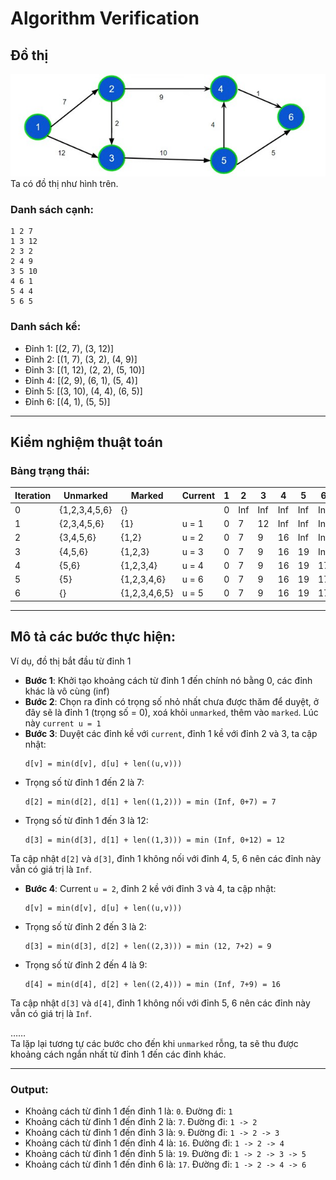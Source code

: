 # Algorithm Verification

## Đồ thị
![Đồ thị minh họa](graph.jpg)
Ta có đồ thị như hình trên.

### Danh sách cạnh:
```
1 2 7
1 3 12
2 3 2
2 4 9
3 5 10
4 6 1
5 4 4
5 6 5
```
### Danh sách kề:
- Đỉnh 1: [(2, 7), (3, 12)]
- Đỉnh 2: [(1, 7), (3, 2), (4, 9)]
- Đỉnh 3: [(1, 12), (2, 2), (5, 10)]
- Đỉnh 4: [(2, 9), (6, 1), (5, 4)]
- Đỉnh 5: [(3, 10), (4, 4), (6, 5)]
- Đỉnh 6: [(4, 1), (5, 5)]

---

## Kiểm nghiệm thuật toán

### Bảng trạng thái:
| Iteration | Unmarked      | Marked         | Current | 1  | 2  | 3  | 4  | 5  | 6  |
|-----------|---------------|----------------|---------|----|----|----|----|----|----|
| 0         | {1,2,3,4,5,6} | {}             |         | 0  | Inf| Inf| Inf| Inf| Inf|
| 1         | {2,3,4,5,6}   | {1}            | u = 1   | 0  | 7  | 12 | Inf| Inf| Inf|
| 2         | {3,4,5,6}     | {1,2}          | u = 2   | 0  | 7  | 9  | 16 | Inf| Inf|
| 3         | {4,5,6}       | {1,2,3}        | u = 3   | 0  | 7  | 9  | 16 | 19 | Inf|
| 4         | {5,6}         | {1,2,3,4}      | u = 4   | 0  | 7  | 9  | 16 | 19 | 17 |
| 5         | {5}           | {1,2,3,4,6}    | u = 6   | 0  | 7  | 9  | 16 | 19 | 17 |
| 6         | {}            | {1,2,3,4,6,5}  | u = 5   | 0  | 7  | 9  | 16 | 19 | 17 |

---

## Mô tả các bước thực hiện:

Ví dụ, đồ thị bắt đầu từ đỉnh 1
- **Bước 1**: Khởi tạo khoảng cách từ đỉnh 1 đến chính nó bằng 0, các đỉnh khác là vô cùng (inf)
- **Bước 2**: Chọn ra đỉnh có trọng số nhỏ nhất chưa được thăm để duyệt, ở đây sẽ là đỉnh 1 (trọng số = 0), xoá khỏi `unmarked`, thêm vào `marked`. Lúc này `current u = 1`
- **Bước 3**: Duyệt các đỉnh kề với `current`, đỉnh 1 kề với đỉnh 2 và 3, ta cập nhật:
  ```
  d[v] = min(d[v], d[u] + len((u,v)))
  ```
- Trọng số từ đỉnh 1 đến 2 là 7:
  ```
  d[2] = min(d[2], d[1] + len((1,2))) = min (Inf, 0+7) = 7
  ```
- Trọng số từ đỉnh 1 đến 3 là 12:
  ```
  d[3] = min(d[3], d[1] + len((1,3))) = min (Inf, 0+12) = 12
  ```
Ta cập nhật `d[2]` và `d[3]`, đỉnh 1 không nối với đỉnh 4, 5, 6 nên các đỉnh này vẫn có giá trị là `Inf`.

- **Bước 4**: Current `u = 2`, đỉnh 2 kề với đỉnh 3 và 4, ta cập nhật:
  ```
  d[v] = min(d[v], d[u] + len((u,v)))
  ```
- Trọng số từ đỉnh 2 đến 3 là 2:
  ```
  d[3] = min(d[3], d[2] + len((2,3))) = min (12, 7+2) = 9
  ```
- Trọng số từ đỉnh 2 đến 4 là 9:
  ```
  d[4] = min(d[4], d[2] + len((2,4))) = min (Inf, 7+9) = 16
  ```
Ta cập nhật `d[3]` và `d[4]`, đỉnh 1 không nối với đỉnh 5, 6 nên các đỉnh này vẫn có giá trị là `Inf`.

……  
Ta lặp lại tương tự các bước cho đến khi `unmarked` rỗng, ta sẽ thu được khoảng cách ngắn nhất từ đỉnh 1 đến các đỉnh khác.

---

### Output:
- Khoảng cách từ đỉnh 1 đến đỉnh 1 là: `0`. Đường đi: `1`
- Khoảng cách từ đỉnh 1 đến đỉnh 2 là: `7`. Đường đi: `1 -> 2`
- Khoảng cách từ đỉnh 1 đến đỉnh 3 là: `9`. Đường đi: `1 -> 2 -> 3`
- Khoảng cách từ đỉnh 1 đến đỉnh 4 là: `16`. Đường đi: `1 -> 2 -> 4`
- Khoảng cách từ đỉnh 1 đến đỉnh 5 là: `19`. Đường đi: `1 -> 2 -> 3 -> 5`
- Khoảng cách từ đỉnh 1 đến đỉnh 6 là: `17`. Đường đi: `1 -> 2 -> 4 -> 6`
